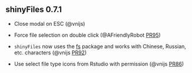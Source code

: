 shinyFiles 0.7.1
--------------------------------------------------------------------

* Close modal on ESC (@vnijs)

* Force file selection on double click (@AFriendlyRobot [PR95](https://github.com/thomasp85/shinyFiles/pull/95))

* `shinyFiles` now uses the [fs](https://github.com/r-lib/fs) package and works with Chinese, Russian, etc. characters (@vnijs [PR92](https://github.com/thomasp85/shinyFiles/pull/92))

* Use select file type icons from Rstudio with permission (@vnijs [PR86](https://github.com/thomasp85/shinyFiles/pull/86))
